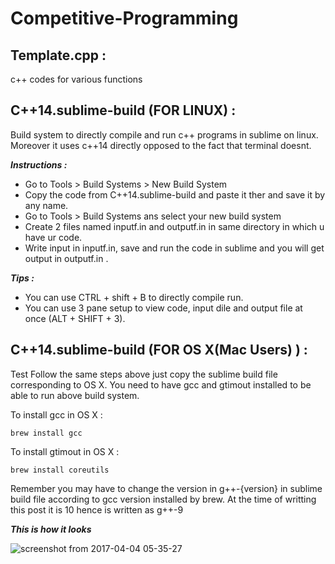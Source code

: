 # Competitive-Programming

## Template.cpp :
c++ codes for various functions


## C++14.sublime-build (FOR LINUX) : 

Build system to directly compile and run c++ programs in sublime on linux. Moreover it uses c++14 directly opposed to the fact that terminal doesnt.

***Instructions :***
* Go to Tools > Build Systems > New Build System
* Copy the code from C++14.sublime-build and paste it ther and save it by any name.
* Go to Tools > Build Systems ans select your new build system
* Create 2 files named inputf.in and outputf.in in same directory in which u have ur code.
* Write input in inputf.in, save and run the code in sublime and you will get output in outputf.in .

***Tips :***
* You can use CTRL + shift + B to directly compile run.
* You can use 3 pane setup to view code, input dile and output file at once (ALT + SHIFT + 3).

## C++14.sublime-build (FOR OS X(Mac Users) ) :
Test
Follow the same steps above just copy the sublime build file corresponding to OS X. You need to have gcc and gtimout installed to be able to run above build system.

To install gcc in OS X : 
```
brew install gcc
```
To install gtimout in OS X :
```
brew install coreutils
```
Remember you may have to change the version in g++-{version} in sublime build file according to gcc version installed by brew. At the time of writting this post it is 10 hence is written as g++-9

***This is how it looks***

![screenshot from 2017-04-04 05-35-27](https://cloud.githubusercontent.com/assets/11024840/24636899/0511b208-18fb-11e7-88d5-6cf4b810370b.png "Sublime Build Sytem - C++14")
